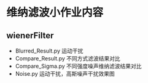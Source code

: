 # 维纳滤波小作业内容

## wienerFilter
- Blurred_Result.py 运动干扰
- Compare_Result.py 不同方式滤波结果对比
- Compare_Sigma.py 不同强度噪声维纳滤波结果对比
- Noise.py 运动干扰，高斯噪声干扰效果图